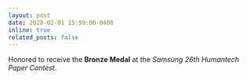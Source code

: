 ```yaml
---
layout: post
date: 2020-02-01 15:59:00-0400
inline: true
related_posts: false
---
```


Honored to receive the <b>Bronze Medal</b> at the <i>Samsung 26th Humantech Paper Contest</i>.

